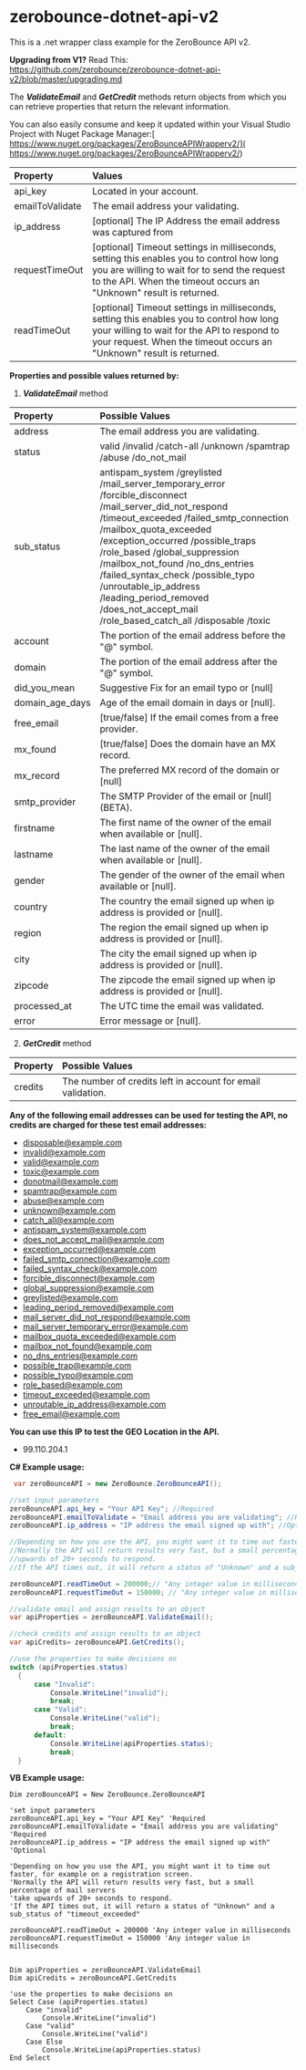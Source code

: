 # zerobounce-dotnet-api-v2
This is a .net wrapper class example for the ZeroBounce API v2.<br>

**Upgrading from V1?** Read This: https://github.com/zerobounce/zerobounce-dotnet-api-v2/blob/master/upgrading.md

The <b><i>ValidateEmail</b></i> and <b><i>GetCredit</b></i> methods return objects from which you can retrieve properties that return the relevant information.<br>

You can also easily consume and keep it updated within your Visual Studio Project with Nuget Package Manager:[ https://www.nuget.org/packages/ZeroBounceAPIWrapperv2/]( https://www.nuget.org/packages/ZeroBounceAPIWrapperv2/)

|<b>Property</b>|<b>Values</b> 
|:--- |:--- 
api_key  | Located in your account. 
emailToValidate | The email address your validating. 
ip_address | [optional] The IP Address the email address was captured from 
requestTimeOut | [optional] Timeout settings in milliseconds, setting this enables you to control how long you are willing to wait for to send the request to the API. When the timeout occurs an "Unknown" result is returned. 
readTimeOut | [optional] Timeout settings in milliseconds, setting this enables you to control how long your willing to wait for the API to respond to your request. When the timeout occurs an "Unknown" result is returned.


**Properties and possible values returned by:**
1. <b><i>ValidateEmail</b></i> method
  
|<b>Property</b>|<b>Possible Values</b> 
|:--- |:--- 
address  | The email address you are validating. 
status | valid /invalid /catch-all /unknown /spamtrap /abuse /do_not_mail 
sub_status  |antispam_system /greylisted /mail_server_temporary_error /forcible_disconnect /mail_server_did_not_respond /timeout_exceeded /failed_smtp_connection /mailbox_quota_exceeded /exception_occurred /possible_traps /role_based /global_suppression /mailbox_not_found /no_dns_entries /failed_syntax_check /possible_typo /unroutable_ip_address /leading_period_removed /does_not_accept_mail /role_based_catch_all /disposable /toxic
account | The portion of the email address before the "@" symbol.
domain | The portion of the email address after the "@" symbol.
did_you_mean | Suggestive Fix for an email typo or [null]
domain_age_days | Age of the email domain in days or [null].
free_email | [true/false] If the email comes from a free provider.
mx_found | [true/false] Does the domain have an MX record.
mx_record | The preferred MX record of the domain or [null]
smtp_provider | The SMTP Provider of the email or [null] (BETA).
firstname | The first name of the owner of the email when available or [null].
lastname  |The last name of the owner of the email when available or [null].
gender |The gender of the owner of the email when available or [null].
country |The country the email signed up when ip address is provided or [null].
region |The region the email signed up when ip address is provided or [null].
city |The city the email signed up when ip address is provided or [null].
zipcode |The zipcode the email signed up when ip address is provided or [null].
processed_at |The UTC time the email was validated.
error | Error message or [null].

2. <b><i>GetCredit</b></i> method
  
|<b>Property</b>|<b>Possible Values</b> 
|:--- |:--- 
credits  | The number of credits left in account for email validation.

**Any of the following email addresses can be used for testing the API, no credits are charged for these test email addresses:**
+ disposable@example.com
+ invalid@example.com
+ valid@example.com
+ toxic@example.com
+ donotmail@example.com
+ spamtrap@example.com
+ abuse@example.com
+ unknown@example.com
+ catch_all@example.com
+ antispam_system@example.com
+ does_not_accept_mail@example.com
+ exception_occurred@example.com
+ failed_smtp_connection@example.com
+ failed_syntax_check@example.com
+ forcible_disconnect@example.com
+ global_suppression@example.com
+ greylisted@example.com
+ leading_period_removed@example.com
+ mail_server_did_not_respond@example.com
+ mail_server_temporary_error@example.com
+ mailbox_quota_exceeded@example.com
+ mailbox_not_found@example.com
+ no_dns_entries@example.com
+ possible_trap@example.com
+ possible_typo@example.com
+ role_based@example.com
+ timeout_exceeded@example.com
+ unroutable_ip_address@example.com
+ free_email@example.com

**You can use this IP to test the GEO Location in the API.**

+ 99.110.204.1

<b>C# Example usage:<br></b>
```C#
 var zeroBounceAPI = new ZeroBounce.ZeroBounceAPI();

//set input parameters
zeroBounceAPI.api_key = "Your API Key"; //Required
zeroBounceAPI.emailToValidate = "Email address you are validating"; //Required
zeroBounceAPI.ip_address = "IP address the email signed up with"; //Optional

//Depending on how you use the API, you might want it to time out faster, for example on a registration screen. 
//Normally the API will return results very fast, but a small percentage of mail servers take
//upwards of 20+ seconds to respond. 
//If the API times out, it will return a status of "Unknown" and a sub_status of "timeout_exceeded"  

zeroBounceAPI.readTimeOut = 200000;// "Any integer value in milliseconds
zeroBounceAPI.requestTimeOut = 150000; // "Any integer value in milliseconds

//validate email and assign results to an object
var apiProperties = zeroBounceAPI.ValidateEmail();

//check credits and assign results to an object
var apiCredits= zeroBounceAPI.GetCredits();

//use the properties to make decisions on
switch (apiProperties.status)
  {
      case "Invalid":
          Console.WriteLine("invalid");
          break;
      case "Valid":
          Console.WriteLine("valid");
          break;
      default:
          Console.WriteLine(apiProperties.status);
          break;
  }
```
<b>VB Example usage:<br></b>

```vbnet
Dim zeroBounceAPI = New ZeroBounce.ZeroBounceAPI

'set input parameters
zeroBounceAPI.api_key = "Your API Key" 'Required 
zeroBounceAPI.emailToValidate = "Email address you are validating" 'Required
zeroBounceAPI.ip_address = "IP address the email signed up with" 'Optional

'Depending on how you use the API, you might want it to time out faster, for example on a registration screen. 
'Normally the API will return results very fast, but a small percentage of mail servers 
'take upwards of 20+ seconds to respond. 
'If the API times out, it will return a status of "Unknown" and a sub_status of "timeout_exceeded"  

zeroBounceAPI.readTimeOut = 200000 'Any integer value in milliseconds
zeroBounceAPI.requestTimeOut = 150000 'Any integer value in milliseconds 


Dim apiProperties = zeroBounceAPI.ValidateEmail
Dim apiCredits = zeroBounceAPI.GetCredits

'use the properties to make decisions on
Select Case (apiProperties.status)
    Case "invalid"
        Console.WriteLine("invalid")
    Case "valid"
        Console.WriteLine("valid")
    Case Else
        Console.WriteLine(apiProperties.status)
End Select
```
